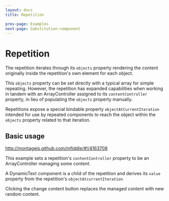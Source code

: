 ```yaml
---
layout: docs
title: Repetition

prev-page: Examples
next-page: Substitution-component
---
```


# Repetition
The repetition iterates through its ```objects``` property rendering the content originally inside the repetition's own element for each object. 

This ```objects``` property can be set directly with a typical array for simple repeating. However, the repetition has expanded capabilities when working in tandem with an ArrayController assigned to its ```contentController``` property, in lieu of populating the ```objects``` property manually.

Repetitions expose a special bindable property ```objectAtCurrentIteration``` intended for use by repeated components to reach the object within the ```objects``` property related to that iteration.

## Basic usage
http://montagejs.github.com/mfiddle/#!/4163708

This example sets a repetition's ```contentController``` property to be an ArrayController managing some content.

A DynamicText component is a child of the repetition and derives its ```value``` property from the repetition's ```objectAtcurrentIteration```

Clicking the change content button replaces the managed content with new random content.